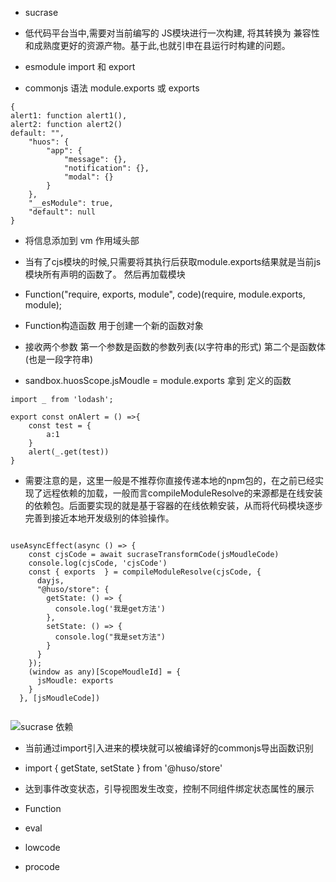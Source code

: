* sucrase

* 低代码平台当中,需要对当前编写的 JS模块进行一次构建, 将其转换为 兼容性和成熟度更好的资源产物。基于此,也就引申在县运行时构建的问题。

*  esmodule  import 和 export
*  commonjs 语法  module.exports 或 exports  


```
{
alert1: function alert1(),
alert2: function alert2()
default: "",
    "huos": {
        "app": {
            "message": {},
            "notification": {},
            "modal": {}
        }
    },
    "__esModule": true,
    "default": null
}

```

* 将信息添加到 vm 作用域头部
* 当有了cjs模块的时候,只需要将其执行后获取module.exports结果就是当前js模块所有声明的函数了。 然后再加载模块


* Function("require, exports, module", code)(require, module.exports, module);
* Function构造函数 用于创建一个新的函数对象
* 接收两个参数 第一个参数是函数的参数列表(以字符串的形式)  第二个是函数体(也是一段字符串)

* sandbox.huosScope.jsMoudle = module.exports   拿到 定义的函数


```
import _ from 'lodash';

export const onAlert = () =>{
    const test = {
        a:1
    }
    alert(_.get(test))
}

```
* 需要注意的是，这里一般是不推荐你直接传递本地的npm包的，在之前已经实现了远程依赖的加载，一般而言compileModuleResolve的来源都是在线安装的依赖包。后面要实现的就是基于容器的在线依赖安装，从而将代码模块逐步完善到接近本地开发级别的体验操作。


```

useAsyncEffect(async () => {
    const cjsCode = await sucraseTransformCode(jsMoudleCode)
    console.log(cjsCode, 'cjsCode')
    const { exports  } = compileModuleResolve(cjsCode, {
      dayjs,
      "@huso/store": {
        getState: () => {
          console.log('我是get方法')
        },
        setState: () => {
          console.log("我是set方法")
        }
      }
    });
    (window as any)[ScopeMoudleId] = {
      jsMoudle: exports
    }
  }, [jsMoudleCode])


```


![sucrase 依赖](https://p3-juejin.byteimg.com/tos-cn-i-k3u1fbpfcp/5477c6abb7ee4d55944d5f074e612477~tplv-k3u1fbpfcp-jj-mark:3024:0:0:0:q75.awebp#?w=3790&h=2238&s=573744&e=png&b=ffffff)


* 当前通过import引入进来的模块就可以被编译好的commonjs导出函数识别

* import { getState, setState } from '@huso/store'
* 达到事件改变状态，引导视图发生改变，控制不同组件绑定状态属性的展示




* Function
* eval


* lowcode
*  procode